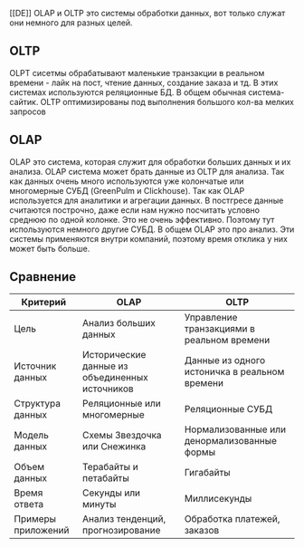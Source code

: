 [[DE]]
OLAP и OLTP это системы обработки данных, вот только служат они немного для разных целей.
## OLTP
OLPT сисетмы обрабатывают маленькие транзакции в реальном времени - лайк на пост, чтение данных, создание заказа и тд. В этих системах используются реляционные БД. В общем обычная система-сайтик. OLTP оптимизированы под выполнения большого кол-ва мелких запросов
## OLAP
OLAP это система, которая служит для обработки больших данных и их анализа. OLAP система может брать данные из OLTP для анализа. Так как данных очень много используются уже колончатые или многомерные СУБД (GreenPulm и Clickhouse). Так как OLAP используется для аналитики и агрегации данных. В постгресе данные считаются построчно, даже если нам нужно посчитать условно среднюю по одной колонке. Это не очень эффективно. Поэтому тут используются немного другие СУБД. В общем OLAP это про анализ.
Эти системы применяются внутри компаний, поэтому время отклика у них может быть больше. 
## Сравнение

| Критерий           | OLAP                                           | OLTP                                          |
| ------------------ | ---------------------------------------------- | --------------------------------------------- |
| Цель               | Анализ больших данных                          | Управление транзакциями в реальном времени    |
| Источник данных    | Исторические данные из объединенных источников | Данные из одного истоничка в реальном времени |
| Структура данных   | Реляционные или многомерные                    | Реляционные СУБД                              |
| Модель данных      | Схемы Звездочка или Снежинка                   | Нормализованные или денормализованные формы   |
| Объем данных       | Терабайты и петабайты                          | Гигабайты                                     |
| Время ответа       | Секунды или минуты                             | Миллисекунды                                  |
| Примеры приложений | Анализ тенденций, прогнозирование              | Обработка платежей, заказов                   |
